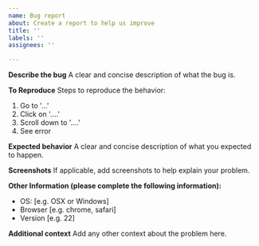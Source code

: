 ```yaml
---
name: Bug report
about: Create a report to help us improve
title: ''
labels: ''
assignees: ''

---
```


**Describe the bug**
A clear and concise description of what the bug is.

**To Reproduce**
Steps to reproduce the behavior:
1. Go to '...'
2. Click on '....'
3. Scroll down to '....'
4. See error

**Expected behavior**
A clear and concise description of what you expected to happen.

**Screenshots**
If applicable, add screenshots to help explain your problem.

**Other Information (please complete the following information):**
 - OS: [e.g. OSX or Windows]
 - Browser [e.g. chrome, safari]
 - Version [e.g. 22]


**Additional context**
Add any other context about the problem here.
